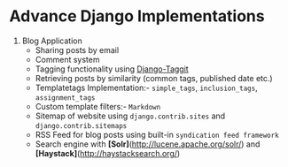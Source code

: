 # Advance Django Implementations

1. Blog Application
    * Sharing posts by email
    * Comment system
    * Tagging functionality using [Django-Taggit](https://django-taggit.readthedocs.io/en/latest/)
    * Retrieving posts by similarity (common tags, published date etc.)
    * Templatetags Implementation:- `simple_tags`, `inclusion_tags`, `assignment_tags`
    * Custom template filters:- `Markdown`
    * Sitemap of website using `django.contrib.sites` and `django.contrib.sitemaps`
    * RSS Feed for blog posts using built-in `syndication feed framework`
    * Search engine with **[Solr]**(http://lucene.apache.org/solr/) and **[Haystack]**(http://haystacksearch.org/)   
